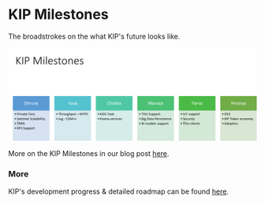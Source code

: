# KIP Milestones

The broadstrokes on the what KIP's future looks like.

![KIP Milestones](/images/KIP-Milestones.png)

More on the KIP Milestones in our blog post [here](https://medium.com).

### More
KIP's development progress & detailed roadmap can be found [here](https://github.com/KIPFoundation/pm).
